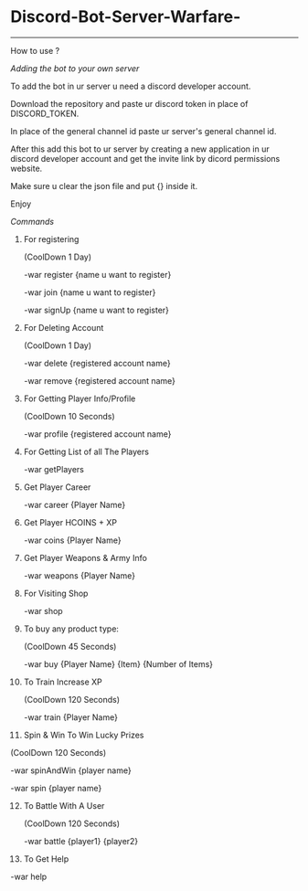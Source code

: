 # Discord-Bot-Server-Warfare-

***************************************************************************************************************************************

How to use ?

*Adding the bot to your own server*

To add the bot in ur server u need a discord developer account.

Download the repository and paste ur discord token in place of DISCORD_TOKEN.

In place of the general channel id paste ur server's general channel id.

After this add this bot to ur server by creating a new application in ur discord developer account and get the invite link by dicord permissions website.

Make sure u clear the json file and put {} inside it.

Enjoy

*Commands*

1. For registering

   (CoolDown 1 Day)
   
   -war register {name u want to register}

   -war join {name u want to register}
   
   -war signUp {name u want to register}


2. For Deleting Account
   
   (CoolDown 1 Day)
   
   -war delete {registered account name}
   
   -war remove {registered account name}


3. For Getting Player Info/Profile
   
   (CoolDown 10 Seconds)
   
   -war profile {registered account name}


4. For Getting List of all The Players

   -war getPlayers 


5. Get Player Career

   -war career {Player Name}
 
 
6. Get Player HCOINS + XP
   
   -war coins {Player Name}
   
   
7. Get Player Weapons & Army Info
   
   -war weapons {Player Name}
   
   
8. For Visiting Shop
   
   -war shop
   
   
9. To buy any product type:
 
   (CoolDown 45 Seconds)
   
   -war buy {Player Name} {Item} {Number of Items}
 
 
10. To Train Increase XP
  
    (CoolDown 120 Seconds)
    
    -war train {Player Name}


11. Spin & Win To Win Lucky Prizes

   (CoolDown 120 Seconds)
   
   -war spinAndWin {player name}
   
   -war spin {player name}
   
   
12. To Battle With A User
   
    (CoolDown 120 Seconds) 
    
    -war battle {player1} {player2}


13. To Get Help

   -war help
    






